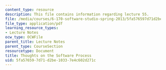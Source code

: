 ```yaml
---
content_type: resource
description: This file contains information regarding lecture 55.
file: /media/courses/6-170-software-studio-spring-2013/5fa576597d71d2be10337e4c602d271c_MIT6_170S13_55-th-on-proc.pdf
file_type: application/pdf
learning_resource_types:
- Lecture Notes
ocw_type: OCWFile
parent_title: Lecture Notes
parent_type: CourseSection
resourcetype: Document
title: Thoughts on the Software Process
uid: 5fa57659-7d71-d2be-1033-7e4c602d271c
---
```

